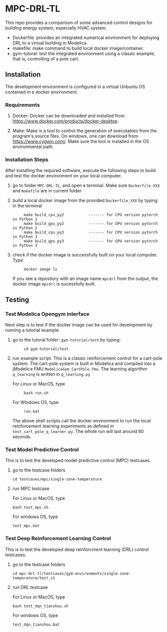 # MPC-DRL-TL
This repo provides a comparison of some advanced control designs for building energy system, especially HVAC system.

- Dockerfile: provides an integrated numerical environment for deploying DRL to a virtual building in Modelica.
- makefile: make command to build local docker image/container.
- gym-tutoral: test the integrated environment using a classic example, that is, controlling of a pole cart.
  

## Installation
The development environment is configured in a virtual Unbuntu OS contained in a docker environment. 

### Requirements
1. Docker: Docker can be downloaded and installed from https://www.docker.com/products/docker-desktop. 

2. Make: Make is a tool to control the generation of executables from the program's source files. On windows, one can download from https://www.cygwin.com/. Make sure the tool is installed in the OS environmental path.

### Installation Steps
After installing the required software, execute the following steps to build and test the docker environment on your local computer.

1. go to folder `MPC-DRL-TL`, and open a terminal. Make sure `Dockerfile_XXX` and `makefile` are in current folder
2. build a local docker image from the provided `Dockerfile_XXX` by typing in the terminal
   
            make build_cpu_py2           ------- for CPU version pytorch in Python 2
            make build_gpu_py2           ------- for GPU version pytorch in Python 2
            make build_cpu_py3           ------- for CPU version pytorch in Python 3
            make build_gpu_py3           ------- for GPU version pytorch in Python 3
3. check if the docker image is successfully built on your local computer. Type

            docker image ls
    
    If you see a repository with an image name `mpcdrl` from the output, the docker image `mpcdrl` is sucessfully built.

## Testing

### Test Modelica Opengym interface
Next step is to test if the docker image can be used for development by running a tutorial example.

1. go to the tutoral folder: `gym-tutorial/test` by typing:

            cd gym-tutorial/test

2. run example script. This is a classic reinforcement control for a cart-pole system. The cart-pole system is built in Modelica and compiled into a jModelica FMU `ModelicaGym_CartPole.fmu`. The learning algorithm `q_learning` is written in `q_learning.py`

   For Linux or MacOS, type

            bash run.sh 

    For Windows OS, type

            run.bat

    The above shell scripts call the docker environment to run the local reinforcement learning experiments as defined in `test_cart_pole_q_learner.py`. The whole run will last around 60 seconds.

### Test Model Predictive Control
This is to test the developed model predictive control (MPC) testcases. 

1. go to the testcase folders
    
    ```
    cd testcases/mpc/single-zone-temperature
    ```
2. run MPC testcase

    For Linux or MacOS, type
      ```
      bash test_mpc.sh
      ```

    For windows OS, type
      ```
      test_mpc.bat
      ```
 ### Test Deep Reinforcement Learning Control 
This is to test the developed deep reinforcment learning (DRL) control testcases. 

1. go to the testcase folders
    
    ```
    cd mpc-drl-tl/testcases/gym-environments/single-zone-temperature/test_v1
    ```
2. run DRL testcase

    For Linux or MacOS, type
      ```
      bash test_dqn_tianshou.sh
      ```
    For windows OS, type
      ```
      test_dqn_tianshou.bat
      ```
